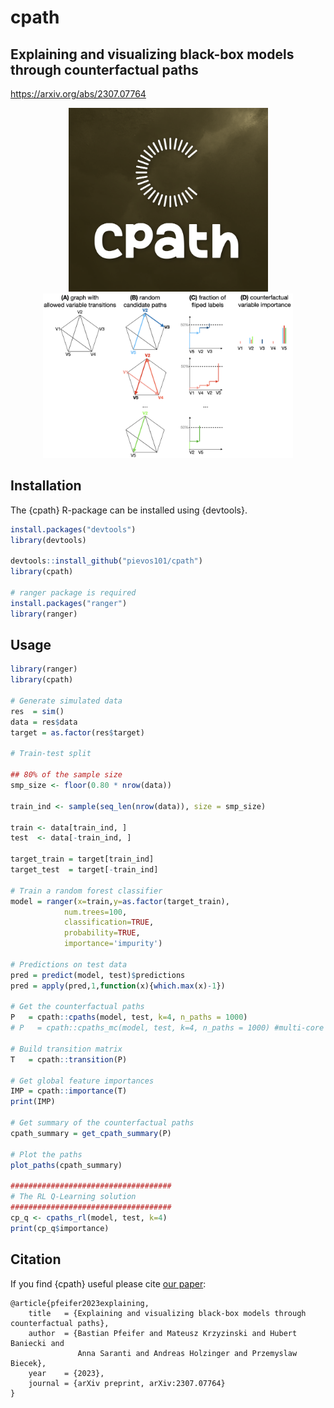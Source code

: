 # cpath

## Explaining and visualizing black-box models through counterfactual paths

https://arxiv.org/abs/2307.07764

<p align="center">
    <a href="https://arxiv.org/abs/2307.07764">
        <img src="https://github.com/pievos101/cpath/blob/main/logo.png" width="319">
    </a>
    <a href="https://arxiv.org/abs/2307.07764">
        <img src="cpath2.png" width="400">
    </a>
</p>


## Installation
The {cpath} R-package can be installed using {devtools}.

```r
install.packages("devtools")
library(devtools)

devtools::install_github("pievos101/cpath")
library(cpath)

# ranger package is required 
install.packages("ranger")
library(ranger)
```

## Usage

```r
library(ranger)
library(cpath)

# Generate simulated data
res  = sim()
data = res$data
target = as.factor(res$target)

# Train-test split 

## 80% of the sample size
smp_size <- floor(0.80 * nrow(data))

train_ind <- sample(seq_len(nrow(data)), size = smp_size)

train <- data[train_ind, ]
test  <- data[-train_ind, ]

target_train = target[train_ind]
target_test  = target[-train_ind]

# Train a random forest classifier
model = ranger(x=train,y=as.factor(target_train), 
            num.trees=100, 
            classification=TRUE, 
            probability=TRUE, 
            importance='impurity')

# Predictions on test data
pred = predict(model, test)$predictions
pred = apply(pred,1,function(x){which.max(x)-1})

# Get the counterfactual paths
P   = cpath::cpaths(model, test, k=4, n_paths = 1000)
# P   = cpath::cpaths_mc(model, test, k=4, n_paths = 1000) #multi-core

# Build transition matrix 
T   = cpath::transition(P)

# Get global feature importances
IMP = cpath::importance(T)
print(IMP)

# Get summary of the counterfactual paths
cpath_summary = get_cpath_summary(P)

# Plot the paths
plot_paths(cpath_summary)

####################################
# The RL Q-Learning solution
####################################
cp_q <- cpaths_rl(model, test, k=4)
print(cp_q$importance)

```

## Citation

If you find {cpath} useful please cite [our paper](https://arxiv.org/abs/2307.07764):

```
@article{pfeifer2023explaining,
    title   = {Explaining and visualizing black-box models through counterfactual paths}, 
    author  = {Bastian Pfeifer and Mateusz Krzyzinski and Hubert Baniecki and
               Anna Saranti and Andreas Holzinger and Przemyslaw Biecek},
    year    = {2023},
    journal = {arXiv preprint, arXiv:2307.07764}
}
```
